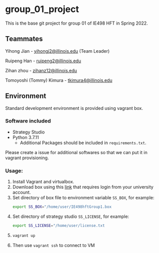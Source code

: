 # group_01_project

This is the base git project for group 01 of IE498 HFT in Spring 2022.

## Teammates

Yihong Jian - yihongj2@illinois.edu (Team Leader)

Ruipeng Han - ruipeng2@illinois.edu

Zihan zhou - zihanz12@illinois.edu

Tomoyoshi (Tommy) Kimura - tkimura4@illinois.edu

## Environment

Standard development environment is provided using vagrant box.

### Software included
- Strategy Studio
- Python 3.7.11
  - Additional Packages should be included in ```requirements.txt```.

Please create a issue for additional softwares so that we can put it in vagrant provisioning.

### Usage:

1. Install Vagrant and virtualbox.
2. Download box using this [link](https://uofi.box.com/s/wlyq6b23k41dbw1bz7sfff631osp1049) that requires login from your university account.
3. Set directory of box file to environment variable ```SS_BOX```, for example:
    ```   bash
    export SS_BOX="/home/user/IE498hftGroup1.box
4. Set directory of strategy studio ```SS_LICENSE```, for example:
    ```   bash
    export SS_LICENSE="/home/user/license.txt
5. ``` bash
   vagrant up
6. Then use ```vagrant ssh``` to connect to VM